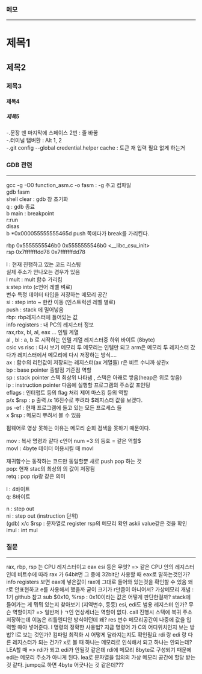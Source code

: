 ### 메모 ###
---

# 제목1  
## 제목2  
### 제목3  
#### 제목4  
##### 제목5  

-.문장 맨 마지막에 스페이스 2번 : 줄 바꿈  
-.터미널 탭벼환 : Alt 1, 2   
-.git config --global credential.helper cache : 토큰 재 입력 필요 없게 하는거  


### GDB 관련 ###
---
gcc -g -O0 function_asm.c -o fasm : -g 주고 컴파일  
gdb fasm  
shell clear :  gdb 창 초기화  
q : gdb 종료  
b main : breakpoint  
r:run  
disas  
b *0x000055555555465d push 쪽에다가 break를 가리킨다.  

rbp            0x5555555546b0	0x5555555546b0 <__libc_csu_init>  
rsp            0x7fffffffdd78	0x7fffffffdd78  

l : 현재 진행하고 있는 코드 리스팅  
실제 주소가 안나오는 경우가 있음  
l mult : mult 함수 가리킴  
s:step into (c언어 레벨 벼로)  
변수  특정 데이터 타입을 저장하는 메모리 공간  
si : step into ~ 한칸 이동 (인스트럭션 레벨 별로)  
push : stack 에 밀어넣음  
rbp: rbp레지스터에 들어있는 값  
info registers : 내 PC의 레지스터 정보  
rax,rbx, bl, al, eax ... 인텔 계열  
al , bl : a, b 로 시작하는 인텔 계열 레지스터중 하위 바이트 (8byte)  
csic vs risc : 다시 보기 메모리 투 메모리는 인텔만 되고 arm은 메모리 투 레지스터 갔다가 레지스터에서 메모리에 다시 저장하는 방식....  
ax  : 함수의 리턴값이 저장되는 레지스터(ax 계열들) r은 비트 수니까 상관x  
bp : base pointer 출발점 기준점 역할  
sp : stack pointer 스텍 최상위 나타냄 , 스택은 아래로 쌓음(heap은 위로 쌓음)  
ip : instruction pointer 다음에 실행할 프로그램의 주소값 포인팅  
eflags : 인터럽트 등의 flag 처리 제어 마스킹 등의 역할  
p/x $rsp : p 출력 /x 16진수로  뿌려라 $레지스터 값을 보겠다.  
ps -ef : 현재 프로그램에 돌고 있는 모든 프로세스 들  
x $rsp :  메모리 뿌려서 볼 수 있음  

펌웨어로 영상 못하는 이유는 메모리 순회 검색을 못하기 때문이다.  

mov : 복사 명령과 같다 c언어 num =3 의 등호 = 같은 역할$   
movl : 4byte 데이터 이용시킬 때 movl  

재귀함수는 동작하는 코드만 동일할뿐 새로 push pop 하는 것  
pop: 현재 stac의 최상의 의 값이 저장됨  
retq : pop rip랑 같은 의미  

l : 4바이트  
q: 8바이트  

n : step out   
ni : step out (instruction 단위)  
(gdb) x/c $rsp : 문자열로 register rsp의 메모리 확인 askii value같은 것을 확인  
imul : int mul   


### 질문 ###
---
rax, rbp, rsp 는 CPU 레지스터이고 eax esi 등은 무엇? 
=> 같은 CPU 안의 레지스터인데 비트수에 따라 rax 가 64bit면 그 중에 32bit만 사용할 때 eax로 말하는것인가?
	info registers 보면 eax에 넣은값이 rax에 그대로 들어와 있는것을 확인할 수 있음
	왜 r로 안표현하고 e를 사용해서 했을까 굳이 크기가 r만큼이 아니어서?
가상메모리 개념 : 1기 github 참고
sub $0x10, %rsp : 0x10이라는 값은 어떻게 판단한걸까?
stack에 들어가는 게 뭐뭐 있는지 찾아보기 (지역변수, 등등)
esi, edi도 범용 레지스터 인가? 무슨 역할이지?
=> 일반저ㅏㄱ인 연상세너는 역할이 없다.
call 진행시 스택에 복귀 주소 저장하는데 이놈은 리틀엔디안 방식이던데 왜?
res 변수 메모리공간이 나중에 값을 입력할 때야 넣어준다.
l 명령의 정확한 사용법?
지금 명령어 가 C의 어디위치인지 보는 방법? l로 보는 것인가?
컴파일 최적화 시 어떻게 달라지는지도 확인필요
rdi 랑 edi 랑 다른 레지스터가 되는 건가? x로 볼 때 하나는 메모리로 인식해서 되고 하나는 안되는데? LEA할 때
=> rdi가 되고 edi가 안될것 같은데 rdi에 메모리 8byte로 구성되기 때문에 edi는 메모리 주소가 아니게 된다.
lea로 문자열을 임의의  가상 메모리 공간에 할당 받는 것 같다.
jumpq로 하면 4byte 어긋나는 것 같은데???

